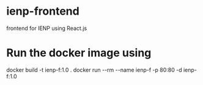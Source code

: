 # ienp-frontend

frontend for IENP using React.js

# Run the docker image using

docker build -t ienp-f:1.0 .
docker run --rm --name ienp-f -p 80:80 -d ienp-f:1.0
